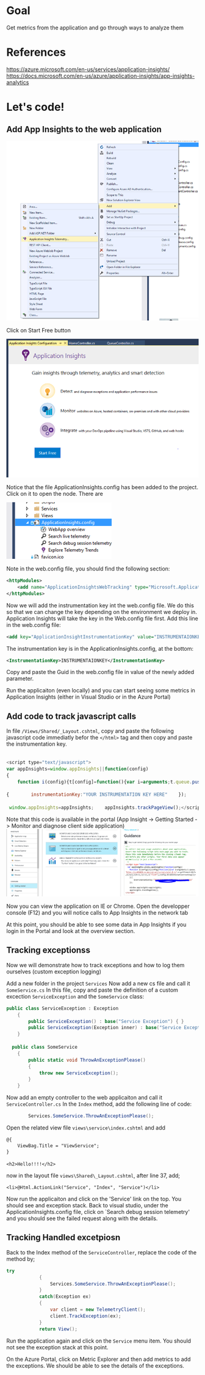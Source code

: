 # Goal
Get metrics from the application and go through ways to analyze them

# References
https://azure.microsoft.com/en-us/services/application-insights/
https://docs.microsoft.com/en-us/azure/application-insights/app-insights-analytics

# Let's code!
## Add App Insights to the web application

![img2][img2]

Click on Start Free button

![img1][img1]

Notice that the file ApplicationInsights.config has been added to the project. Click on it to open the node.
There are 

![img3][img3]

Note in the web.config file, you should find the following section:

  ```xml
  <httpModules>
      <add name="ApplicationInsightsWebTracking" type="Microsoft.ApplicationInsights.Web.ApplicationInsightsHttpModule, Microsoft.AI.Web"/>
  </httpModules>
  ```
Now we will add the instrumentation key int the web.config file. We do this so that we can change the key depending on the environment we deploy in. Application Insights will take the key in the Web.config file first.
Add this line in the web.config file:
  ```xml
<add key="ApplicationInsightInstrumentationKey" value="INSTRUMENTAIONKEY" />
```
The instrumentation key is in the ApplicationInsights.config, at the bottom:

```xml
<InstrumentationKey>INSTRUMENTAIONKEY</InstrumentationKey>
```

Copy and paste the Guid in the web.config file in value of the newly added parameter.

Run the applicaiton (even locally) and you can start seeing some metrics in Application Insights (either in Visual Studio or in the Azure Portal)

## Add code to track javascript calls
In file `/Views/Shared/_Layout.cshtml`, copy and paste the following javascript code immediatly befor the `</html>` tag and then copy and paste the instrumentation key.

```javascript

<script type="text/javascript">  
var appInsights=window.appInsights||function(config)
{    
	function i(config){t[config]=function(){var i=arguments;t.queue.push(function(){t[config].apply(t,i)})}}var t={config:config},u=document,e=window,o="script",s="AuthenticatedUserContext",h="start",c="stop",l="Track",a=l+"Event",v=l+"Page",y=u.createElement(o),r,f;y.src=config.url||"https://az416426.vo.msecnd.net/scripts/a/ai.0.js";u.getElementsByTagName(o)[0].parentNode.appendChild(y);try{t.cookie=u.cookie}catch(p){}for(t.queue=[],t.version="1.0",r=["Event","Exception","Metric","PageView","Trace","Dependency"];r.length;)i("track"+r.pop());return i("set"+s),i("clear"+s),i(h+a),i(c+a),i(h+v),i(c+v),i("flush"),config.disableExceptionTracking||(r="onerror",i("_"+r),f=e[r],e[r]=function(config,i,u,e,o){var s=f&&f(config,i,u,e,o);return s!==!0&&t["_"+r](config,i,u,e,o),s}),t    }(

{        instrumentationKey:"YOUR INSTRUMENTATION KEY HERE"    });          

 window.appInsights=appInsights;    appInsights.trackPageView();</script>

```

Note that this code is available in the portal (App Insight -> Getting Started -> Monitor and diagnose client side application)
![img4][img4]

Now you can view the application on IE or Chrome. Open the developper console (F12) and you will notice calls to App Insights in the network tab

At this point, you should be able to see some data in App Insights if you login in the Portal and look at the overview section.

## Tracking exceptionss
Now we will demonstrate how to track exceptions and how to log them ourselves (custom exception logging)

Add a new folder in the project `Services`
Now add a new cs file and call it `SomeService.cs`
In this file, copy and paste the definition of a custom excection `ServiceException` and the `SomeService` class:

```cs
public class ServiceException : Exception
    {
        public ServiceException() : base("Service Exception") { }
        public ServiceException(Exception inner) : base("Service Exception", inner) { }
    }
 
  public class SomeService
    {
        public static void ThrowAnExceptionPlease()
        {
            throw new ServiceException();
        }
    }
```

Now add an empty controller to the web applicaiton and call it `ServiceController.cs`
In the `Index` method, add the following line of code:
```cs 
        Services.SomeService.ThrowAnExceptionPlease();
```
Open the related view file  `views\service\index.cshtml` and add
```cshtml
@{
    ViewBag.Title = "ViewService";
}

<h2>Hello!!!!</h2>
```

now in the layout file `views\Shared\_Layout.cshtml`, after line 37, add;
```cshtml
<li>@Html.ActionLink("Service", "Index", "Service")</li>
```

Now run the applicaiton and click on the 'Service' link on the top. You should see and exception stack.
Back to visual studio, under the ApplicationInsights.config file, click on `Search debug session telemetry' and you should see the failed request along with the details.

## Tracking Handled excetpiosn
Back to the Index method of the `ServiceController`, replace the code of the method by;

```cs
try
            {                
                Services.SomeService.ThrowAnExceptionPlease();
            }
            catch(Exception ex)
            {
                var client = new TelemetryClient();
                client.TrackException(ex);
            }
            return View();
```

Run the application again and click on the `Service` menu item. You should not see the exception stack at this point.

On the Azure Portal, click on Metric Explorer and then add metrics to add the exceptions. We should be able to see the details of the exceptions.




[img1]: Media/img1.png "Add App Insights to the application"
[img2]: Media/img2.png
[img3]: Media/img3.png 
[img4]: Media/img4.png